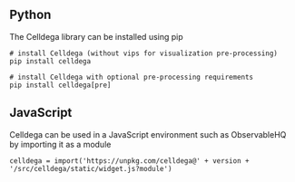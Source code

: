 ## Python
The Celldega library can be installed using pip

```
# install Celldega (without vips for visualization pre-processing)
pip install celldega

# install Celldega with optional pre-processing requirements
pip install celldega[pre]

```

## JavaScript

Celldega can be used in a JavaScript environment such as ObservableHQ by importing it as a module

```
celldega = import('https://unpkg.com/celldega@' + version + '/src/celldega/static/widget.js?module')
```